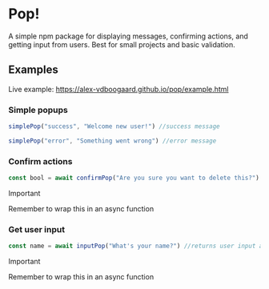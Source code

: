 # Pop!
A simple npm package for displaying messages, confirming actions, and getting input from users. Best for small projects and basic validation.
## Examples
Live example: https://alex-vdboogaard.github.io/pop/example.html
### Simple popups
```JavaScript 
simplePop("success", "Welcome new user!") //success message

simplePop("error", "Something went wrong") //error message
```
### Confirm actions
```JavaScript
const bool = await confirmPop("Are you sure you want to delete this?") //returns true or false after Promise resolves
```
> [!IMPORTANT]
> Remember to wrap this in an async function
### Get user input
```Javascript
const name = await inputPop("What's your name?") //returns user input as string after Promise resolves
```
> [!IMPORTANT]
> Remember to wrap this in an async function
